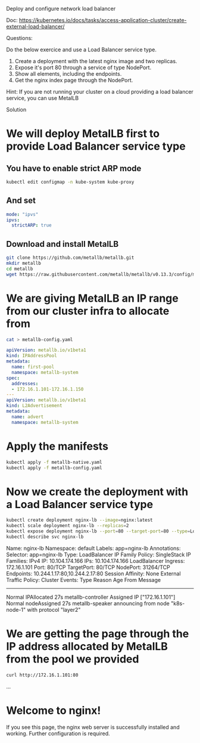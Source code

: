 Deploy and configure network load balancer

Doc: https://kubernetes.io/docs/tasks/access-application-cluster/create-external-load-balancer/

Questions:

Do the below exercice and use a Load Balancer service type.

1. Create a deployment with the latest nginx image and two replicas.
2. Expose it's port 80 through a service of type NodePort.
3. Show all elements, including the endpoints.
4. Get the nginx index page through the NodePort.

Hint: If you are not running your cluster on a cloud providing a load balancer service, you can use MetalLB

Solution
# We will deploy MetalLB first to provide Load Balancer service type
## You have to enable strict ARP mode
```bash
kubectl edit configmap -n kube-system kube-proxy
```
## And set
```yaml
mode: "ipvs"
ipvs:
  strictARP: true
```

## Download and install MetalLB

```bash
git clone https://github.com/metallb/metallb.git
mkdir metallb
cd metallb
wget https://raw.githubusercontent.com/metallb/metallb/v0.13.3/config/manifests/metallb-native.yaml
```

# We are giving MetalLB an IP range from our cluster infra to allocate from
```bash
cat > metallb-config.yaml
```
```yaml
apiVersion: metallb.io/v1beta1
kind: IPAddressPool
metadata:
  name: first-pool
  namespace: metallb-system
spec:
  addresses:
  - 172.16.1.101-172.16.1.150
---
apiVersion: metallb.io/v1beta1
kind: L2Advertisement
metadata:
  name: advert
  namespace: metallb-system
```

# Apply the manifests
```bash
kubectl apply -f metallb-native.yaml
kubectl apply -f metallb-config.yaml
```

# Now we create the deployment with a Load Balancer service type
```bash
kubectl create deployment nginx-lb --image=nginx:latest
kubectl scale deployment nginx-lb --replicas=2
kubectl expose deployment nginx-lb --port=80 --target-port=80 --type=LoadBalancer
kubectl describe svc nginx-lb
```
Name:                     nginx-lb
Namespace:                default
Labels:                   app=nginx-lb
Annotations:              <none>
Selector:                 app=nginx-lb
Type:                     LoadBalancer
IP Family Policy:         SingleStack
IP Families:              IPv4
IP:                       10.104.174.166
IPs:                      10.104.174.166
LoadBalancer Ingress:     172.16.1.101
Port:                     <unset>  80/TCP
TargetPort:               80/TCP
NodePort:                 <unset>  31264/TCP
Endpoints:                10.244.1.17:80,10.244.2.17:80
Session Affinity:         None
External Traffic Policy:  Cluster
Events:
  Type    Reason        Age   From                Message
  ----    ------        ----  ----                -------
  Normal  IPAllocated   27s   metallb-controller  Assigned IP ["172.16.1.101"]
  Normal  nodeAssigned  27s   metallb-speaker     announcing from node "k8s-node-1" with protocol "layer2"

# We are getting the page through the IP address allocated by MetalLB from the pool we provided
```bash
curl http://172.16.1.101:80
```
...
<h1>Welcome to nginx!</h1>
<p>If you see this page, the nginx web server is successfully installed and
working. Further configuration is required.</p>
